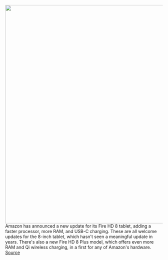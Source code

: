 <img src='https://cdn.vox-cdn.com/uploads/chorus_asset/file/11490453/a-01.0.png' width='700px' /><br/>
Amazon has announced a new update for its Fire HD 8 tablet, adding a faster processor, more RAM, and USB-C charging. These are all welcome updates for the 8-inch tablet, which hasn't seen a meaningful update in years. There's also a new Fire HD 8 Plus model, which offers even more RAM and Qi wireless charging, in a first for any of Amazon's hardware.
<a href='https://www.theverge.com/circuitbreaker/2020/5/13/21256674/amazon-fire-hd-8-plus-kids-edition-usb-c-wireless-specs'> Source <a/>